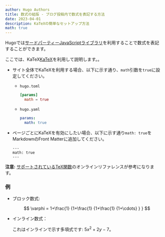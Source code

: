 ```yaml
---
author: Hugo Authors
title: 数式の組版 - ブログ投稿内で数式を表記する方法
date: 2023-04-01
description: KaTeXの簡単なセットアップ方法
math: true
---
```


Hugoでは[サードパーティーJavaScriptライブラリ](https://github.com/hugo-sid/hugo-blog-awesome/blob/main/layouts/partials/helpers/katex.html)を利用することで数式を表記することができます。

<!--more-->

ここでは、KaTeX[KaTeX](https://katex.org/)を利用して説明します。。

- サイト全体でKaTeXを利用する場合、以下に示す通り、`math`引数を`true`に設定してください。
  - `hugo.toml`
    ```toml
    [params]
      math = true
    ```
  - `hugo.yaml`
    ```yaml
    params:
      math: true
    ```
- ページごとにKaTeXを有効にしたい場合、以下に示す通り`math: true`をMarkdownのFront Matterに追加してください。

  ```
  ---
  math: true
  ---
  ```

**注意:** [サポートされているTeX関数](https://katex.org/docs/supported.html)のオンラインリファレンスが参考になります。

### 例

- ブロック数式:

  $$
  \varphi = 1+\frac{1} {1+\frac{1} {1+\frac{1} {1+\cdots} } }
  $$

- インライン数式：

  これはインラインで示す多項式です: $5x^2 + 2y -7$。
